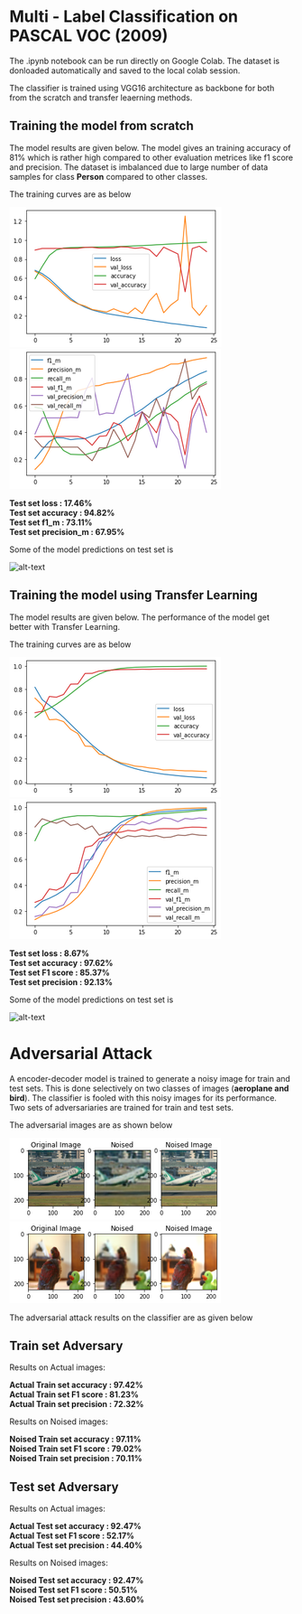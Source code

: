 # Multi - Label Classification on PASCAL VOC (2009)

The .ipynb notebook can be run directly on Google Colab. The dataset is donloaded automatically and saved to the local colab session. 

The classifier is trained using VGG16 architecture as backbone for both from the scratch and transfer leaerning methods.

## Training the model from scratch
The model results are given below. The model gives an training accuracy of 81% which is rather high compared to other evaluation metrices like f1 score and precision. The dataset is imbalanced due to large number of data samples for class **Person** compared to other classes.

The training curves are as below

![alt-text-1](../output_Images/class_sc.png "Training curve 1") ![alt-text-2](../output_Images/class_sc1.png "Training curve 2")

**Test set loss          : 17.46% <br />
Test set accuracy      : 94.82% <br />
Test set f1_m          : 73.11% <br />
Test set precision_m   : 67.95% <br />**

Some of the model predictions on test set is

![alt-text](../output_Images/class_sc_out.png "Model Output")

## Training the model using Transfer Learning
The model results are given below. The performance of the model get better with Transfer Learning.

The training curves are as below

![alt-text-1](../output_Images/class_tl.png "Training curve 1") ![alt-text-2](../output_Images/class_tl1.png "Training curve 2")

**Test set loss        : 8.67% <br />
Test set accuracy      : 97.62% <br />
Test set F1 score      : 85.37% <br />
Test set precision     : 92.13% <br />**

Some of the model predictions on test set is

![alt-text](../output_Images/class_tl_out.png "Model Output")

# Adversarial Attack

A encoder-decoder model is trained to generate a noisy image for train and test sets. This is done selectively on two classes of images (**aeroplane and bird**). The classifier is fooled with this noisy images
for its performance. Two sets of adversariaries are trained for train and test sets. 

The adversarial images are as shown below

![alt-text-1](../output_Images/adv_1.png "Aeroplane") ![alt-text-2](../output_Images/adv_2.png "Bird")



The adversarial attack results on the classifier are as given below

## Train set Adversary

Results on Actual images:

**Actual Train set accuracy   : 97.42%  <br />
Actual Train set F1 score     : 81.23% <br />
Actual Train set precision    : 72.32% <br />**

Results on Noised images:

**Noised Train set accuracy   : 97.11% <br />
Noised Train set F1 score     : 79.02%  <br />
Noised Train set precision    : 70.11% <br />**

## Test set Adversary

Results on Actual images:

**Actual Test set accuracy    : 92.47% <br />
Actual Test set F1 score      : 52.17% <br />
Actual Test set precision     : 44.40% <br />**

Results on Noised images:

**Noised Test set accuracy    : 92.47% <br />
Noised Test set F1 score      : 50.51%  <br />
Noised Test set precision     : 43.60% <br />**


